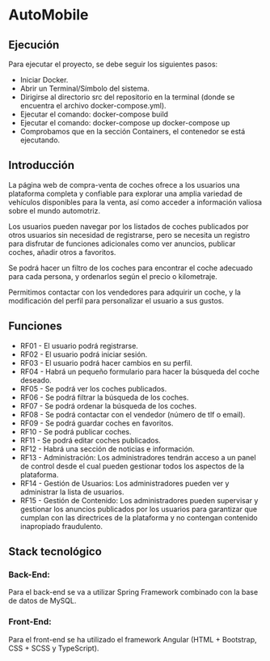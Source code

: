 # AutoMobile

## Ejecución

Para ejecutar el proyecto, se debe seguir los siguientes pasos:

- Iniciar Docker.
- Abrir un Terminal/Símbolo del sistema.
- Dirigirse al directorio src del repositorio en la terminal (donde se
  encuentra el archivo docker-compose.yml).
- Ejecutar el comando:
  docker-compose build
- Ejecutar el comando: docker-compose up
  docker-compose up
- Comprobamos que en la sección Containers, el contenedor se está
  ejecutando.

## Introducción

La página web de compra-venta de coches ofrece a los usuarios una
plataforma completa y confiable para explorar una amplia variedad de
vehículos disponibles para la venta, así como acceder a información valiosa
sobre el mundo automotriz.

Los usuarios pueden navegar por los listados de coches publicados por otros
usuarios sin necesidad de registrarse, pero se necesita un registro para
disfrutar de funciones adicionales como ver anuncios, publicar coches,
añadir otros a favoritos.

Se podrá hacer un filtro de los coches para encontrar el coche adecuado
para cada persona, y ordenarlos según el precio o kilometraje.

Permitimos contactar con los vendedores para adquirir un coche, y la
modificación del perfil para personalizar el usuario a sus gustos.

## Funciones

- RF01 - El usuario podrá registrarse.
- RF02 - El usuario podrá iniciar sesión.
- RF03 - El usuario podrá hacer cambios en su perfil.
- RF04 - Habrá un pequeño formulario para hacer la búsqueda del coche deseado.
- RF05 - Se podrá ver los coches publicados.
- RF06 - Se podrá filtrar la búsqueda de los coches.
- RF07 - Se podrá ordenar la búsqueda de los coches.
- RF08 - Se podrá contactar con el vendedor (número de tlf o email).
- RF09 - Se podrá guardar coches en favoritos.
- RF10 - Se podrá publicar coches.
- RF11 - Se podrá editar coches publicados.
- RF12 - Habrá una sección de noticias e información.
- RF13 - Administración: Los administradores tendrán acceso a un panel de control desde el cual pueden gestionar todos los aspectos de la plataforma.
- RF14 - Gestión de Usuarios: Los administradores pueden ver y administrar la lista de usuarios.
- RF15 - Gestión de Contenido: Los administradores pueden supervisar y gestionar
  los anuncios publicados por los usuarios para garantizar que cumplan con las
  directrices de la plataforma y no contengan contenido inapropiado fraudulento.

## Stack tecnológico

### Back-End:

Para el back-end se va a utilizar Spring Framework combinado con la base de datos de MySQL.

### Front-End:

Para el front-end se ha utilizado el framework Angular (HTML + Bootstrap, CSS + SCSS y TypeScript).

